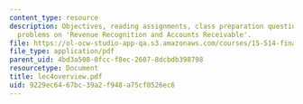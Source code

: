 ```yaml
---
content_type: resource
description: Objectives, reading assignments, class preparation questions, optional
  problems on 'Revenue Recognition and Accounts Receivable'.
file: https://ol-ocw-studio-app-qa.s3.amazonaws.com/courses/15-514-financial-and-managerial-accounting-summer-2003/9229ec6467bc39a2f948a75cf0526ec6_lec4overview.pdf
file_type: application/pdf
parent_uid: 4bd3a508-0fcc-f8ec-2607-8dcbdb398798
resourcetype: Document
title: lec4overview.pdf
uid: 9229ec64-67bc-39a2-f948-a75cf0526ec6
---
```

